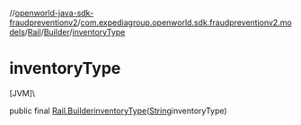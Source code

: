 //[openworld-java-sdk-fraudpreventionv2](../../../../index.md)/[com.expediagroup.openworld.sdk.fraudpreventionv2.models](../../index.md)/[Rail](../index.md)/[Builder](index.md)/[inventoryType](inventory-type.md)

# inventoryType

[JVM]\

public final [Rail.Builder](index.md)[inventoryType](inventory-type.md)([String](https://docs.oracle.com/javase/8/docs/api/java/lang/String.html)inventoryType)
